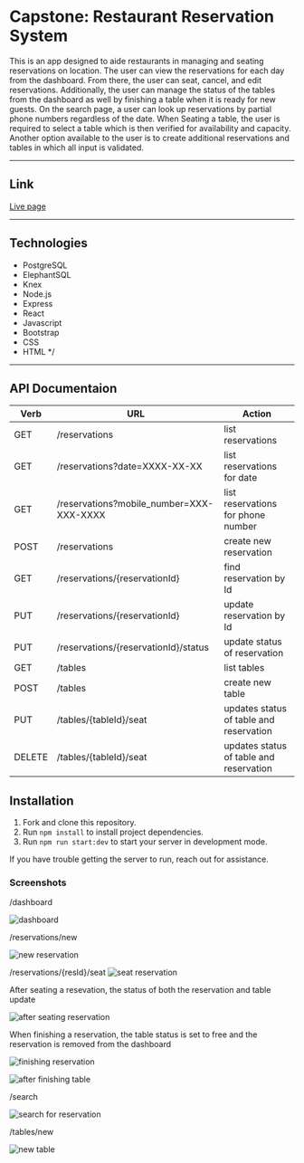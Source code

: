 # Capstone: Restaurant Reservation System

This is an app designed to aide restaurants in managing and seating reservations on location. The user can view the reservations for each day from the dashboard. From there, the user can seat, cancel, and edit reservations. Additionally, the user can manage the status of the tables from the dashboard as well by finishing a table when it is ready for new guests. On the search page, a user can look up reservations by partial phone numbers regardless of the date. When Seating a table, the user is required to select a table which is then verified for availability and capacity. Another option available to the user is to create additional reservations and tables in which all input is validated. 


---
## Link
[Live page](https://boterf-reservations-client.herokuapp.com/dashboard)


---
## Technologies
 
 * PostgreSQL
 * ElephantSQL
 * Knex
 * Node.js
 * Express
 * React
 * Javascript
 * Bootstrap
 * CSS
 * HTML
 */
---


## API Documentaion

| Verb   | URL                                      | Action	                                       |
| ------ | ---------------------------------------- | -----------                                     | 
| GET    | /reservations                            | list reservations                               |
| GET    | /reservations?date=XXXX-XX-XX            | list reservations for date                       |
| GET    | /reservations?mobile_number=XXX-XXX-XXXX | list reservations for phone number               |
| POST   | /reservations                            | create new reservation                           |
| GET    | /reservations/{reservationId}            | find reservation by Id                           |
| PUT    | /reservations/{reservationId}            | update reservation by Id                         |
| PUT    | /reservations/{reservationId}/status     | update status of reservation                     |
| GET    | /tables                                  | list tables                                     |
| POST   | /tables                                  | create new table                                 |
| PUT    | /tables/{tableId}/seat                   | updates status of table and reservation |
| DELETE | /tables/{tableId}/seat                   | updates status of table and reservation |


## Installation

1. Fork and clone this repository.
1. Run `npm install` to install project dependencies.
1. Run `npm run start:dev` to start your server in development mode.

If you have trouble getting the server to run, reach out for assistance.


### Screenshots

/dashboard

![dashboard](https://user-images.githubusercontent.com/85326605/150658794-398f20ea-d9f5-442b-be4e-a1a9854e5292.jpeg)

/reservations/new

![new reservation](https://user-images.githubusercontent.com/85326605/150658820-22a77cd0-1c25-4d59-b185-e710e3abc2f1.jpeg)

/reservations/{resId}/seat
![seat reservation](https://user-images.githubusercontent.com/85326605/150658864-5b229e40-02b6-4aea-8d8d-39e78b82cf40.jpeg)

After seating a resevation, the status of both the reservation and table update

![after seating reservation](https://user-images.githubusercontent.com/85326605/150658909-6cf3eb60-170c-49bf-9837-ca6903e45955.jpeg)

When finishing a reservation, the table status is set to free and the reservation is removed from the dashboard

![finishing reservation](https://user-images.githubusercontent.com/85326605/150658929-9cb657ce-791f-40ae-b14c-de475be335d7.jpeg)

![after finishing table](https://user-images.githubusercontent.com/85326605/150658946-063e9164-34b7-4510-aebf-502efcca675b.jpeg)

/search

![search for reservation](https://user-images.githubusercontent.com/85326605/150659036-960384b8-3ebc-45b3-bb78-0e805a3c1f11.jpeg)

/tables/new

![new table](https://user-images.githubusercontent.com/85326605/150659047-ecd4ee74-2bff-4564-93b7-1c411f1fac3e.jpeg)




